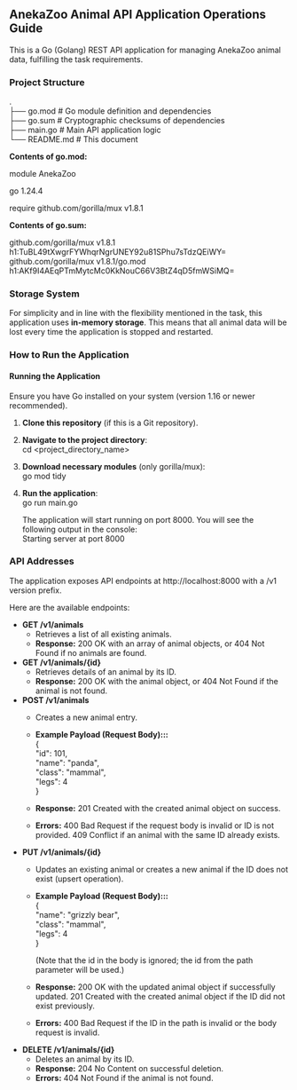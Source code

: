 ## **AnekaZoo Animal API Application Operations Guide**

This is a Go (Golang) REST API application for managing AnekaZoo animal data, fulfilling the task requirements.

### **Project Structure**

.  
├── go.mod          \# Go module definition and dependencies  
├── go.sum          \# Cryptographic checksums of dependencies  
├── main.go         \# Main API application logic  
└── README.md       \# This document

**Contents of go.mod:**

module AnekaZoo

go 1.24.4

require github.com/gorilla/mux v1.8.1

**Contents of go.sum:**

github.com/gorilla/mux v1.8.1 h1:TuBL49tXwgrFYWhqrNgrUNEY92u81SPhu7sTdzQEiWY=  
github.com/gorilla/mux v1.8.1/go.mod h1:AKf9I4AEqPTmMytcMc0KkNouC66V3BtZ4qD5fmWSiMQ=

### **Storage System**

For simplicity and in line with the flexibility mentioned in the task, this application uses **in-memory storage**. This means that all animal data will be lost every time the application is stopped and restarted.

### **How to Run the Application**

#### **Running the Application**

Ensure you have Go installed on your system (version 1.16 or newer recommended).

1. **Clone this repository** (if this is a Git repository).  
2. **Navigate to the project directory**:  
   cd \<project\_directory\_name\>

3. **Download necessary modules** (only gorilla/mux):  
   go mod tidy

4. **Run the application**:  
   go run main.go

   The application will start running on port 8000\. You will see the following output in the console:  
   Starting server at port 8000

### **API Addresses**

The application exposes API endpoints at http://localhost:8000 with a /v1 version prefix.

Here are the available endpoints:

* **GET /v1/animals**  
  * Retrieves a list of all existing animals.  
  * **Response:** 200 OK with an array of animal objects, or 404 Not Found if no animals are found.  
* **GET /v1/animals/{id}**  
  * Retrieves details of an animal by its ID.  
  * **Response:** 200 OK with the animal object, or 404 Not Found if the animal is not found.  
* **POST /v1/animals**  
  * Creates a new animal entry.  
  * **Example Payload (Request Body):::**  
    {  
      "id": 101,  
      "name": "panda",  
      "class": "mammal",  
      "legs": 4  
    }

  * **Response:** 201 Created with the created animal object on success.  
  * **Errors:** 400 Bad Request if the request body is invalid or ID is not provided. 409 Conflict if an animal with the same ID already exists.  
* **PUT /v1/animals/{id}**  
  * Updates an existing animal or creates a new animal if the ID does not exist (upsert operation).  
  * **Example Payload (Request Body):::**  
    {  
      "name": "grizzly bear",  
      "class": "mammal",  
      "legs": 4  
    }

    (Note that the id in the body is ignored; the id from the path parameter will be used.)  
  * **Response:** 200 OK with the updated animal object if successfully updated. 201 Created with the created animal object if the ID did not exist previously.  
  * **Errors:** 400 Bad Request if the ID in the path is invalid or the body request is invalid.  
* **DELETE /v1/animals/{id}**  
  * Deletes an animal by its ID.  
  * **Response:** 204 No Content on successful deletion.  
  * **Errors:** 404 Not Found if the animal is not found.